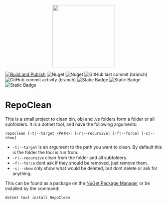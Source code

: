 
<p align="center">
    <img src="https://github.com/kris701/RepoClean/assets/22596587/80338f32-e35c-4278-b6f1-c65a6547ea42" width="200" height="200" />
</p>

[![Build and Publish](https://github.com/kris701/RepoClean/actions/workflows/dotnet-desktop.yml/badge.svg)](https://github.com/kris701/RepoClean/actions/workflows/dotnet-desktop.yml)
![Nuget](https://img.shields.io/nuget/v/RepoClean)
![Nuget](https://img.shields.io/nuget/dt/RepoClean)
![GitHub last commit (branch)](https://img.shields.io/github/last-commit/kris701/RepoClean/main)
![GitHub commit activity (branch)](https://img.shields.io/github/commit-activity/m/kris701/RepoClean)
![Static Badge](https://img.shields.io/badge/Platform-Windows-blue)
![Static Badge](https://img.shields.io/badge/Platform-Linux-blue)
![Static Badge](https://img.shields.io/badge/Framework-dotnet--8.0-green)

# RepoClean

This is a small project to clean bin, obj and .vs folders form a folder or all subfolders.
It is a dotnet tool, and have the following arguments:
```
repoclean [-t|--target <PATH>] [-r|--recursive] [-f|--force] [-s|--show]
```
* `-t|--target` is an argument to the path you want to clean. By default this is the folder the tool is run from.
* `-r|--recursive` clean from the folder and all subfolders.
* `-f|--force` dont ask if they should be removed, just remove them.
* `-s|--show` only show what would be deleted, but dont delete or ask for anything.

This can be found as a package on the [NuGet Package Manager](https://www.nuget.org/packages/RepoClean/) or be installed by the command:
```
dotnet tool install RepoClean
```